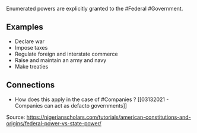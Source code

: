 Enumerated powers are explicitly granted to the #Federal #Government. 

## Examples
- Declare war
- Impose taxes
- Regulate foreign and interstate commerce
- Raise and maintain an army and navy
- Make treaties

## Connections
- How does this apply in the case of #Companies ? [[03132021 - Companies can act as defacto governments]]

Source: https://nigerianscholars.com/tutorials/american-constitutions-and-origins/federal-power-vs-state-power/